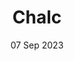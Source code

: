 ---
title: Chalc
summary: A Python package for exploring spatial relationships among low-dimensional point clouds using persistent homology and chromatic alpha complexes.
tags: ['math', 'applied topology', 'computational geometry', 'data science']

# lastmod: '14 Mar 2023'
date: '07 Sep 2023'

# Optional external URL for project (replaces project detail page).
external_link: 'https://pypi.org/project/chalc/'

# image:
#   caption: Photo by rawpixel on Unsplash
#   focal_point: Smart

links:
  # - icon: fa-file-lines
  #   icon_pack: fa-regular
  #   name: Publication
  #   url: publication/cohesionrepulsion
  - icon: fa-book
    icon_pack: fa-solid
    name: Documentation
    url: https://abhinavnatarajan.github.io/Chalc
  - icon: fa-github
    icon_pack: fa-brands
    name: Code
    url: https://github.com/abhinavnatarajan/Chalc
url_code: ''
url_pdf: ''
url_slides: ''
url_video: ''

# Slides (optional).
#   Associate this project with Markdown slides.
#   Simply enter your slide deck's filename without extension.
#   E.g. `slides = "example-slides"` references `content/slides/example-slides.md`.
#   Otherwise, set `slides = ""`.
# slides: ""
---